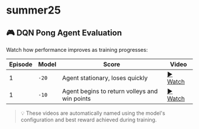 # summer25

## 🎮 DQN Pong Agent Evaluation

Watch how performance improves as training progresses:

| Episode | Model | Score | Video |
|---------|--------|--------|--------|
| 1       | `-20`  | Agent stationary, loses quickly | [▶ Watch](https://everestso.github.io/summer25/ALE_Pong-v5-best_-20-test_epsdec150000_rs10000_sync1000-episode-1.mp4) |
| 1       | `-10`  | Agent begins to return volleys and win points | [▶ Watch](https://everestso.github.io/summer25/ALE_Pong-v5-best_-10-test_epsdec150000_rs10000_sync1000-episode-1.mp4) |

> 💡 These videos are automatically named using the model's configuration and best reward achieved during training.
